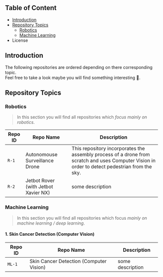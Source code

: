 ## Table of Content  
- [Introduction](#Introduction)  
- [Repository Topics](#Repository-Topics)
  - [Robotics](#Robotics)
  - [Machine Learning](#Machine-Learning)
- License      
<a name="headers"/>

## Introduction
The following repositories are ordered depending on there corresponding topic.\
Feel free to take a look maybe you will find something interesting 👀.

## Repository Topics

### Robotics
> In this section you will find all repositories which _focus mainly on robotics_.

| Repo ID | Repo Name | Description |
| --- | --- | --- |
| `R-1` | Autonomouse Surveillance Drone | This repository incorporates the assembly process of a drone from scratch and uses Computer Vision in order to detect pedestrian from the sky. |
| `R-2` | Jetbot Rover (with Jetbot Xavier NX) | some description |

### Machine Learning
> In this section you will find all repositories which focus _mainly on machine learning / deep learning_.
#### 1. Skin Cancer Detection (Computer Vision)

| Repo ID | Repo Name | Description |
| --- | --- | --- |
| `ML-1` | Skin Cancer Detection (Computer Vision) | some description |

